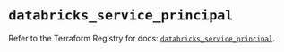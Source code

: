 # `databricks_service_principal`

Refer to the Terraform Registry for docs: [`databricks_service_principal`](https://registry.terraform.io/providers/databricks/databricks/1.86.0/docs/resources/service_principal).
